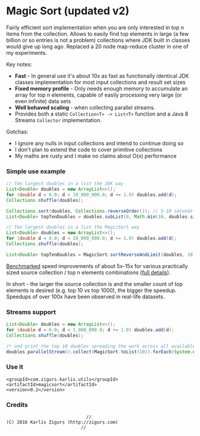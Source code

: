 # Magic Sort (updated v2)

Fairly efficient sort implementation when you are only interested in top n items from the collection. Allows to easily find top elements in large (a few billion or so entries is not a problem) collections where JDK built in classes would give up long ago. Replaced a 20 node map-reduce cluster in one of my experiments.

Key notes:

- **Fast** - In general use it's about 10x as fast as functionally identical JDK classes implementation for most input collections and result set sizes
- **Fixed memory profile** - Only needs enough memory to accumulate an array for top n elements, capable of easily processing very large (or even infinite) data sets
- **Well behaved scaling** - when collecting parallel streams.
- Provides both a static `Collection<T> -> List<T>` function and a Java 8 Streams `Collector` implementation.

Gotchas:

- I ignore any nulls in input collections and intend to continue doing so
- I don't plan to extend the code to cover primitive collections
- My maths are rusty and I make no claims about O(x) performance

### Simple use example

```java
// Ten largest doubles in a list the JDK way
List<Double> doubles = new ArrayList<>();
for (double d = 0.0; d < 10_000_000.0; d += 1.0) doubles.add(d);
Collections.shuffle(doubles);

Collections.sort(doubles, Collections.reverseOrder()); // 5-10 seconds on a typical desktop
List<Double> topTenDoubles = doubles.subList(0, Math.min(10, doubles.size()));
```
```java
// Ten largest doubles in a list the MagicSort way
List<Double> doubles = new ArrayList<>();
for (double d = 0.0; d < 10_000_000.0; d += 1.0) doubles.add(d);
Collections.shuffle(doubles);

List<Double> topTenDoubles = MagicSort.sortReverseAndLimit(doubles, 10); // About 25 times faster
```
[Benchmarked](https://github.com/karliszigurs/MagicSortBenchmarks) speed improvements of about 5x-15x for various practically sized source collection / top n elements combinations ([full details](https://github.com/karliszigurs/MagicSortBenchmarks/blob/master/results/20161104-0.2-SNAPSHOT/summary.csv)).

In short - the larger the source collection is and the smaller count of top elements is desired (e.g. top 10 vs top 1000), the bigger the speedup. Speedups of over 100x have been observed in real-life datasets.

### Streams support

```java
List<Double> doubles = new ArrayList<>();
for (double d = 0.0; d < 1_000_000.0; d += 1.0) doubles.add(d);
Collections.shuffle(doubles);

/* and print the top 10 doubles spreading the work across all available cpu cores */
doubles.parallelStream().collect(MagicSort.toList(10)).forEach(System.out::println);
```

### Use it

```maven
<groupId>com.zigurs.karlis.utils</groupId>
<artifactId>magicsort</artifactId>
<version>0.2</version>
```

### Credits

```
                              //
(C) 2016 Karlis Zigurs (http://zigurs.com)
                            //
```
